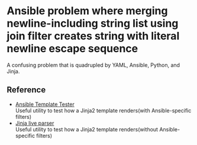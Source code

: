 # Ansible problem where merging newline-including string list using join filter creates string with literal newline escape sequence

A confusing problem that is quadrupled by YAML, Ansible, Python, and Jinja.

## Reference

* [Ansible Template Tester](https://ansible.sivel.net/test/)  
  Useful utility to test how a Jinja2 template renders(with Ansible-specific filters)
* [Jinja live parser](https://cryptic-cliffs-32040.herokuapp.com/)  
  Useful utility to test how a Jinja2 template renders(without Ansible-specific filters)